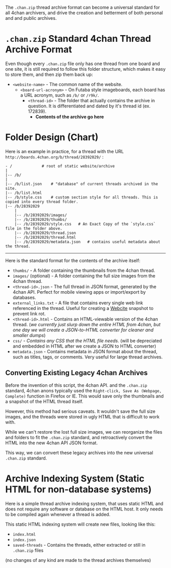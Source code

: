 The `.chan.zip` thread archive format can become a universal standard for all 4chan archivers, and drive the creation and betterment of both personal and and public archives.  

`.chan.zip` Standard 4chan Thread Archive Format
===============================================

Even though every `.chan.zip` file only has one thread from one board and one site, it is still required to follow this folder structure, which makes it easy to store them, and then zip them back up:

* `<website-name>` - The common name of the website.
  * `<board-url-acronym>` - On Futaba style imageboards, each board has a URL acronym, such as `/b/` or `/r9k/`.
    * `<thread-id>` - The folder that actually contains the archive in question. It is differentiated and dated by it's thread id (ex. 172839).
      * **Contents of the archive go here**

Folder Design (Chart)
===========

Here is an example in practice, for a thread with the URL `http://boards.4chan.org/b/thread/28392029/` :

    - /             # root of static website/archive
    |
    |-- /b/
    |
    |-- /b/list.json    # "database" of current threads archived in the site. 
    |-- /b/list.html
    |-- /b/style.css    # custom section style for all threads. This is copied into every thread folder.
    |-- /b/28392029
        |
        |-- /b/28392029/images/
        |-- /b/28392029/thumbs/
        |-- /b/28392029/style.css   # An Exact Copy of the `style.css` file in the folder above.
        |-- /b/28392029/thread.json
        |-- /b/28392029/thread.html
        |-- /b/28392029/metadata.json   # contains useful metadata about the thread.

----

Here is the standard format for the contents of the archive itself:

* `thumbs/` - A folder containing the thumbnails from the 4chan thread.
* `images/` (optional) - A folder containing the full size images from the 4chan thread.
* `<thread-id>.json` - The full thread in JSON format, generated by the 4chan API. Perfect for mobile viewing apps or import/export by databases.
* `external_links.txt` - A file that contains every single web link referenced in the thread. Useful for creating a [Webcite](http://www.webcitation.org/) snapshot to prevent link rot.
* `<thread-id>.html` - Contains an HTML-viewable version of the 4chan thread. (*we currently just slurp down the entire HTML from 4chan, but one day we will create a JSON-to-HTML converter for cleaner and smaller dumps*)
* `css/` - *Contains any CSS that the HTML file needs.* (will be depreciated and embedded in HTML after we create a JSON to HTML converter)
* `metadata.json` - Contains metadata in JSON format about the thread, such as titles, tags, or comments. Very useful for large thread archives.

Converting Existing Legacy 4chan Archives
----------------------------------------

Before the invention of this script, the 4chan API. and the `.chan.zip` standard, 4chan anons typically used the `Right-click, Save As (Webpage, Complete)` function in Firefox or IE.  This would save only the thumbnails and a snapshot of the HTML thread itself.

However, this method had serious caveats. It wouldn't save the full size images, and the threads were stored in ugly HTML that is difficult to work with. 

While we can't restore the lost full size images, we can reorganize the files and folders to fit the `.chan.zip` standard, and retroactively convert the HTML into the new 4chan API JSON format.

This way, we can convert these legacy archives into the new universal `.chan.zip` standard.

Archive Indexing System (Static HTML for non-database systems)
====================================

Here is a simple thread archive indexing system, that uses static HTML and does not require any software or database on the HTML host. It only needs to be compiled again whenever a thread is added.

This static HTML indexing system will create new files, looking like this:

* `index.html`
* `index.json`
* `saved-threads` - Contains the threads, either extracted or still in `.chan.zip` files

(no changes of any kind are made to the thread archives themselves)